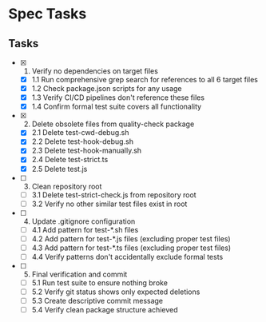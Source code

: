 # Spec Tasks

## Tasks

- [x] 1. Verify no dependencies on target files
  - [x] 1.1 Run comprehensive grep search for references to all 6 target files
  - [x] 1.2 Check package.json scripts for any usage
  - [x] 1.3 Verify CI/CD pipelines don't reference these files
  - [x] 1.4 Confirm formal test suite covers all functionality

- [x] 2. Delete obsolete files from quality-check package
  - [x] 2.1 Delete test-cwd-debug.sh
  - [x] 2.2 Delete test-hook-debug.sh
  - [x] 2.3 Delete test-hook-manually.sh
  - [x] 2.4 Delete test-strict.ts
  - [x] 2.5 Delete test.js

- [ ] 3. Clean repository root
  - [ ] 3.1 Delete test-strict-check.js from repository root
  - [ ] 3.2 Verify no other similar test files exist in root

- [ ] 4. Update .gitignore configuration
  - [ ] 4.1 Add pattern for test-*.sh files
  - [ ] 4.2 Add pattern for test-*.js files (excluding proper test files)
  - [ ] 4.3 Add pattern for test-*.ts files (excluding proper test files)
  - [ ] 4.4 Verify patterns don't accidentally exclude formal tests

- [ ] 5. Final verification and commit
  - [ ] 5.1 Run test suite to ensure nothing broke
  - [ ] 5.2 Verify git status shows only expected deletions
  - [ ] 5.3 Create descriptive commit message
  - [ ] 5.4 Verify clean package structure achieved